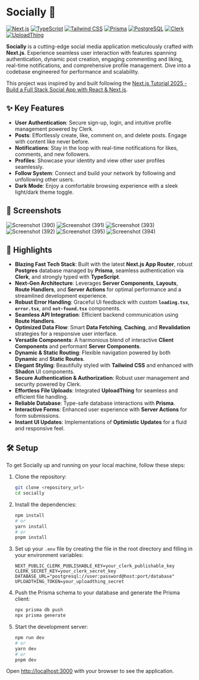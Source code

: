# Socially 🚀

[![Next.js](https://img.shields.io/badge/Next.js-14.x-black?style=flat-square&logo=next.js)](https://nextjs.org/)
[![TypeScript](https://img.shields.io/badge/TypeScript-%23007ACC.svg?style=flat-square&logo=typescript&logoColor=white)](https://www.typescriptlang.org/)
[![Tailwind CSS](https://img.shields.io/badge/Tailwind_CSS-%2338B2AC.svg?style=flat-square&logo=tailwind-css&logoColor=white)](https://tailwindcss.com/)
[![Prisma](https://img.shields.io/badge/Prisma-2C3440?style=flat-square&logo=prisma&logoColor=white)](https://www.prisma.io/)
[![PostgreSQL](https://img.shields.io/badge/PostgreSQL-316192?style=flat-square&logo=postgresql&logoColor=white)](https://www.postgresql.org/)
[![Clerk](https://img.shields.io/badge/Clerk-673AB7?style=flat-square&logo=clerk&logoColor=white)](https://clerk.com/)
[![UploadThing](https://img.shields.io/badge/UploadThing-000000?style=flat-square&logoColor=white)](https://uploadthing.com/)

**Socially** is a cutting-edge social media application meticulously crafted with **Next.js**. Experience seamless user interaction with features spanning authentication, dynamic post creation, engaging commenting and liking, real-time notifications, and comprehensive profile management. Dive into a codebase engineered for performance and scalability.

This project was inspired by and built following the [Next.js Tutorial 2025 - Build a Full Stack Social App with React & Next.js](https://youtu.be/vUYopHWOURg?si=J6ptvPg85ndzibMV).

## ✨ Key Features

* **User Authentication**: Secure sign-up, login, and intuitive profile management powered by Clerk.
* **Posts**: Effortlessly create, like, comment on, and delete posts. Engage with content like never before.
* **Notifications**: Stay in the loop with real-time notifications for likes, comments, and new followers.
* **Profiles**: Showcase your identity and view other user profiles seamlessly.
* **Follow System**: Connect and build your network by following and unfollowing other users.
* **Dark Mode**: Enjoy a comfortable browsing experience with a sleek light/dark theme toggle.

## 📸 Screenshots
![Screenshot (390)](https://github.com/user-attachments/assets/b5271d3f-18c5-4216-96af-5a6af0bc5174)
![Screenshot (391)](https://github.com/user-attachments/assets/f304e7dc-76f1-4001-a1cd-2e846a86263c)
![Screenshot (393)](https://github.com/user-attachments/assets/bf50ad10-0efe-4888-8dc4-089f4d21b744)
![Screenshot (392)](https://github.com/user-attachments/assets/561952b6-2d0d-4ec2-a3d8-93c8a57c82f6)
![Screenshot (395)](https://github.com/user-attachments/assets/222a793d-b635-4598-8fa9-65924ed3d0c0)
![Screenshot (394)](https://github.com/user-attachments/assets/5f8355f1-168e-4bd2-aa33-2523c5ce1b16)


## 🚀 Highlights

* **Blazing Fast Tech Stack**: Built with the latest **Next.js App Router**, robust **Postgres** database managed by **Prisma**, seamless authentication via **Clerk**, and strongly typed with **TypeScript**.
* **Next-Gen Architecture**: Leverages **Server Components**, **Layouts**, **Route Handlers**, and **Server Actions** for optimal performance and a streamlined development experience.
* **Robust Error Handling**: Graceful UI feedback with custom **`loading.tsx`**, **`error.tsx`**, and **`not-found.tsx`** components.
* **Seamless API Integration**: Efficient backend communication using **Route Handlers**.
* **Optimized Data Flow**: Smart **Data Fetching**, **Caching**, and **Revalidation** strategies for a responsive user interface.
* **Versatile Components**: A harmonious blend of interactive **Client Components** and performant **Server Components**.
* **Dynamic & Static Routing**: Flexible navigation powered by both **Dynamic** and **Static Routes**.
* **Elegant Styling**: Beautifully styled with **Tailwind CSS** and enhanced with **Shadcn** UI components.
* **Secure Authentication & Authorization**: Robust user management and security powered by Clerk.
* **Effortless File Uploads**: Integrated **UploadThing** for seamless and efficient file handling.
* **Reliable Database**: Type-safe database interactions with **Prisma**.
* **Interactive Forms**: Enhanced user experience with **Server Actions** for form submissions.
* **Instant UI Updates**: Implementations of **Optimistic Updates** for a fluid and responsive feel.

## 🛠️ Setup

To get Socially up and running on your local machine, follow these steps:

1.  Clone the repository:
    ```bash
    git clone <repository_url>
    cd socially
    ```

2.  Install the dependencies:
    ```bash
    npm install
    # or
    yarn install
    # or
    pnpm install
    ```

3.  Set up your `.env` file by creating the file in the root directory and filling in your environment variables:

    ```env
    NEXT_PUBLIC_CLERK_PUBLISHABLE_KEY=your_clerk_publishable_key
    CLERK_SECRET_KEY=your_clerk_secret_key
    DATABASE_URL="postgresql://user:password@host:port/database"
    UPLOADTHING_TOKEN=your_uploadthing_secret
    ```

4.  Push the Prisma schema to your database and generate the Prisma client:
    ```bash
    npx prisma db push
    npx prisma generate
    ```

5.  Start the development server:
    ```bash
    npm run dev
    # or
    yarn dev
    # or
    pnpm dev
    ```

Open [http://localhost:3000](http://localhost:3000) with your browser to see the application.
